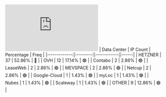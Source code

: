 ![Diagramm](https://github.com/obajay/StateSync-snapshots/blob/main/Projects/Jackal/1/README.md)
| Data Center | IP Count | Percentage | Freq |
|:------------:|:--------:|:-----------:|:-----:|
| HETZNER | 37 | 52.86% | 🔴 |
| OVH | 12 | 17.14% | 🟢 |
| Contabo | 2 | 2.86% | 🟢 |
| LeaseWeb | 2 | 2.86% | 🟢 |
| MEVSPACE | 2 | 2.86% | 🟢 |
| Netcup | 2 | 2.86% | 🟢 |
| Google-Cloud | 1 | 1.43% | 🟢 |
| myLoc | 1 | 1.43% | 🟢 |
| Nubes | 1 | 1.43% | 🟢 |
| Scaleway | 1 | 1.43% | 🟢 |
| OTHER | 9 | 12.86% | 🟢 |